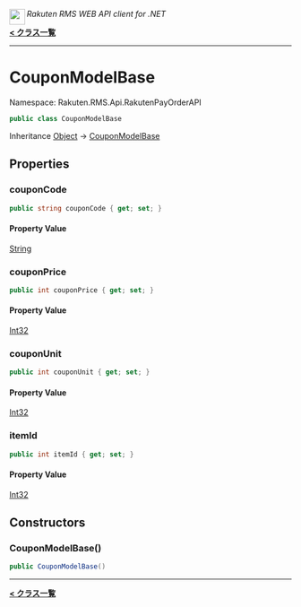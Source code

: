 <img align="left" style="height: 2em;" src="https://webservice.rakuten.co.jp/favicon.ico"><em>Rakuten RMS WEB API client for .NET</em>

[**< クラス一覧**](./)
- - -

# CouponModelBase

Namespace: Rakuten.RMS.Api.RakutenPayOrderAPI

```csharp
public class CouponModelBase
```

Inheritance [Object](https://docs.microsoft.com/en-us/dotnet/api/system.object) → [CouponModelBase](./rakuten.rms.api.rakutenpayorderapi.couponmodelbase)

## Properties

### <a id="properties-couponcode"/>**couponCode**

```csharp
public string couponCode { get; set; }
```

#### Property Value

[String](https://docs.microsoft.com/en-us/dotnet/api/system.string)<br>

### <a id="properties-couponprice"/>**couponPrice**

```csharp
public int couponPrice { get; set; }
```

#### Property Value

[Int32](https://docs.microsoft.com/en-us/dotnet/api/system.int32)<br>

### <a id="properties-couponunit"/>**couponUnit**

```csharp
public int couponUnit { get; set; }
```

#### Property Value

[Int32](https://docs.microsoft.com/en-us/dotnet/api/system.int32)<br>

### <a id="properties-itemid"/>**itemId**

```csharp
public int itemId { get; set; }
```

#### Property Value

[Int32](https://docs.microsoft.com/en-us/dotnet/api/system.int32)<br>

## Constructors

### <a id="constructors-.ctor"/>**CouponModelBase()**

```csharp
public CouponModelBase()
```


- - -
[**< クラス一覧**](./)

